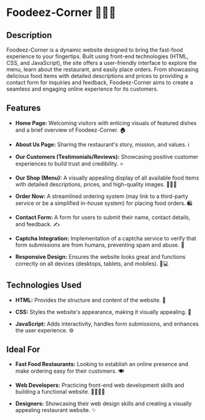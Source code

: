 # Foodeez-Corner 🍔🍟🍕

## Description

Foodeez-Corner is a dynamic website designed to bring the fast-food experience to your fingertips.  Built using front-end technologies (HTML, CSS, and JavaScript), the site offers a user-friendly interface to explore the menu, learn about the restaurant, and easily place orders.  From showcasing delicious food items with detailed descriptions and prices to providing a contact form for inquiries and feedback, Foodeez-Corner aims to create a seamless and engaging online experience for its customers.

## Features

* **Home Page:** Welcoming visitors with enticing visuals of featured dishes and a brief overview of Foodeez-Corner. 🏠

* **About Us Page:** Sharing the restaurant's story, mission, and values. ℹ️

* **Our Customers (Testimonials/Reviews):** Showcasing positive customer experiences to build trust and credibility.  ⭐

* **Our Shop (Menu):**  A visually appealing display of all available food items with detailed descriptions, prices, and high-quality images. 🍔🍟🍕

* **Order Now:**  A streamlined ordering system (may link to a third-party service or be a simplified in-house system) for placing food orders. 🛍️

* **Contact Form:** A form for users to submit their name, contact details, and feedback. ✍️

* **Captcha Integration:**  Implementation of a captcha service to verify that form submissions are from humans, preventing spam and abuse.  🤖

* **Responsive Design:**  Ensures the website looks great and functions correctly on all devices (desktops, tablets, and mobiles). 📱💻

## Technologies Used

* **HTML:**  Provides the structure and content of the website. 🧱

* **CSS:** Styles the website's appearance, making it visually appealing. 🎨

* **JavaScript:**  Adds interactivity, handles form submissions, and enhances the user experience. ⚙️

## Ideal For

* **Fast Food Restaurants:**  Looking to establish an online presence and make ordering easy for their customers. 🍽️

* **Web Developers:**  Practicing front-end web development skills and building a functional website. 👨‍💻👩‍💻

* **Designers:**  Showcasing their web design skills and creating a visually appealing restaurant website. ✨
